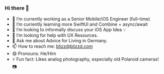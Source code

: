 ### Hi there 👋


- 🔭 I’m currently working as a Senior Mobile/iOS Engineer (full-time)
- 🌱 I’m currently learning more SwiftUI and Combine + async/await
- 👯 I’m looking to informally discuss your iOS App Idea 💡 
- 🤔 I’m looking for help with UX Resources.
- 💬 Ask me about Advice for Living in Germany.
- 📫 How to reach me: blizz@blizzd.com
- 😄 Pronouns: He/Him
- ⚡ Fun fact: Likes analog photography, especially old Polaroid cameras! 📷 

